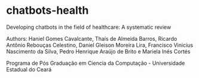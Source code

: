 # chatbots-health
Developing chatbots in the field of healthcare: A systematic review

Authors: Haniel Gomes Cavalcante, Thaís de Almeida Barros, Ricardo Antônio Rebouças Celestino, Daniel Gleison Moreira Lira, Francisco Vinicius Nascimento da Silva, Pedro Henrique Araújo de Brito e Mariela Inés Cortés

Programa de Pós Graduação em Ciencia da Computação - Universidade Estadual do Ceará
